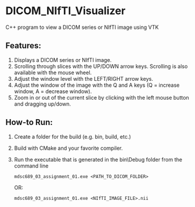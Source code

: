 # DICOM_NIfTI_Visualizer
C++ program to view a DICOM series or NIfTI image using VTK

## Features:
1. Displays a DICOM series or NIfTI image.
2. Scrolling through slices with the UP/DOWN arrow keys. Scrolling is also available with the mouse wheel.
3. Adjust the window level with the LEFT/RIGHT arrow keys.
4. Adjust the window of the image with the Q and A keys (Q = increase window, A = decrease window).
5. Zoom in or out of the current slice by clicking with the left mouse button and dragging up/down.

## How-to Run:
1. Create a folder for the build (e.g. bin, build, etc.)
2. Build with CMake and your favorite compiler.
3. Run the executable that is generated in the bin\Debug folder from the command line
    ```
    mdsc689_03_assignment_01.exe <PATH_TO_DICOM_FOLDER>
    ```
    OR:

    ```
    mdsc689_03_assignment_01.exe <NIfTI_IMAGE_FILE>.nii
    ```